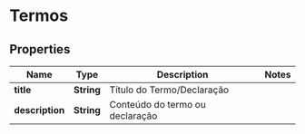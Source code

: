 

# Termos

## Properties

Name | Type | Description | Notes
------------ | ------------- | ------------- | -------------
**title** | **String** | Título do Termo/Declaração | 
**description** | **String** | Conteúdo do termo ou declaração | 




